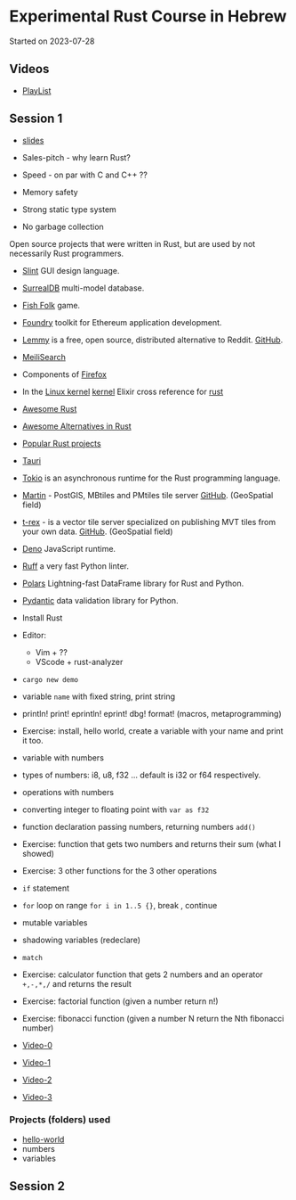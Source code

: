 # Experimental Rust Course in Hebrew

Started on 2023-07-28

## Videos

* [PlayList](https://www.youtube.com/playlist?list=PLm2NBp4tb5F0GfrV8DSxwDn2I88D3gcc7)

## Session 1

* [slides](https://code-maven.com/slides/rust/)

* Sales-pitch - why learn Rust?

* Speed - on par with C and C++ ??
* Memory safety

* Strong static type system
* No garbage collection


Open source projects that were written in Rust, but are used by not necessarily Rust programmers.

* [Slint](https://slint.dev/) GUI design language.
* [SurrealDB](https://surrealdb.com/) multi-model database.
* [Fish Folk](https://fishfolk.org/) game.
* [Foundry](https://github.com/foundry-rs/foundry) toolkit for Ethereum application development.
* [Lemmy](https://lemmy.world/) is a free, open source, distributed alternative to Reddit. [GitHub](https://github.com/LemmyNet/lemmy).

* [MeiliSearch](https://www.meilisearch.com/)
* Components of [Firefox](https://www.mozilla.org/en-US/firefox/)
* In the [Linux kernel](https://docs.kernel.org/rust/index.html)  [kernel](https://git.kernel.org/) Elixir cross reference for [rust](https://elixir.bootlin.com/linux/v6.4.7/source/rust)

* [Awesome Rust](https://github.com/rust-unofficial/awesome-rust)
* [Awesome Alternatives in Rust](https://github.com/TaKO8Ki/awesome-alternatives-in-rust)
* [Popular Rust projects](https://github.com/search?q=stars%3A%3E13000+language%3ARust&type=Repositories&ref=advsearch&l=&s=stars&o=desc)

* [Tauri](https://tauri.app/)
* [Tokio](https://tokio.rs/) is an asynchronous runtime for the Rust programming language.
* [Martin](https://martin.maplibre.org/) - PostGIS, MBtiles and PMtiles tile server [GitHub](https://github.com/maplibre/martin). (GeoSpatial field)
* [t-rex](https://t-rex.tileserver.ch/) - is a vector tile server specialized on publishing MVT tiles from your own data. [GitHub](https://github.com/t-rex-tileserver/t-rex/). (GeoSpatial field)

* [Deno](https://deno.land/) JavaScript runtime.

* [Ruff](https://beta.ruff.rs/docs/) a very fast Python linter.
* [Polars](https://www.pola.rs/) Lightning-fast DataFrame library for Rust and Python.
* [Pydantic](https://docs.pydantic.dev/latest/) data validation library for Python.

* Install Rust

* Editor:
    * Vim + ??
    * VScode + rust-analyzer

* `cargo new demo`

* variable `name` with fixed string, print string

* println! print!   eprintln!   eprint!  dbg!  format!  (macros, metaprogramming)

* Exercise: install, hello world, create a variable with your name and print it too.


* variable with numbers
* types of numbers: i8, u8, f32 ... default is i32 or f64 respectively.
* operations with numbers
* converting integer to floating point with  `var as f32`

* function declaration passing numbers, returning numbers `add()`

* Exercise: function that gets two numbers and returns their sum (what I showed)
* Exercise: 3 other functions for the 3 other operations

* `if` statement

* `for` loop on range `for i in 1..5 {}`, break , continue

* mutable variables

* shadowing variables (redeclare)

* `match`

* Exercise: calculator function that gets 2 numbers and an operator `+,-,*,/` and returns the result
* Exercise: factorial function (given a number return n!)
* Exercise: fibonacci function (given a number N return the Nth fibonacci number)

* [Video-0](https://youtu.be/ElF1wO7ZO-I)
* [Video-1](https://youtu.be/zc2Ey0miHG4)
* [Video-2](https://youtu.be/Kml0GypwX2Q)
* [Video-3](https://youtu.be/JGwTaWw0oRw)

### Projects (folders) used

* [hello-world](hello-world)
* numbers
* variables


## Session 2


